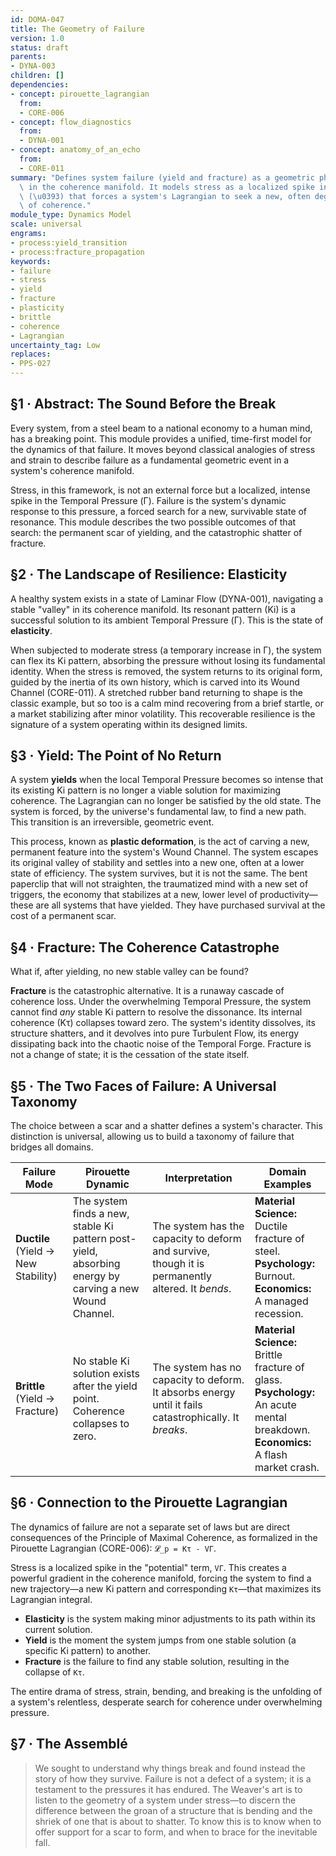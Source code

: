 ```yaml
---
id: DOMA-047
title: The Geometry of Failure
version: 1.0
status: draft
parents:
- DYNA-003
children: []
dependencies:
- concept: pirouette_lagrangian
  from:
  - CORE-006
- concept: flow_diagnostics
  from:
  - DYNA-001
- concept: anatomy_of_an_echo
  from:
  - CORE-011
summary: "Defines system failure (yield and fracture) as a geometric phase transition\
  \ in the coherence manifold. It models stress as a localized spike in Temporal Pressure\
  \ (\u0393) that forces a system's Lagrangian to seek a new, often degraded, state\
  \ of coherence."
module_type: Dynamics Model
scale: universal
engrams:
- process:yield_transition
- process:fracture_propagation
keywords:
- failure
- stress
- yield
- fracture
- plasticity
- brittle
- coherence
- Lagrangian
uncertainty_tag: Low
replaces:
- PPS-027
---
```

## §1 · Abstract: The Sound Before the Break

Every system, from a steel beam to a national economy to a human mind, has a breaking point. This module provides a unified, time-first model for the dynamics of that failure. It moves beyond classical analogies of stress and strain to describe failure as a fundamental geometric event in a system's coherence manifold.

Stress, in this framework, is not an external force but a localized, intense spike in the Temporal Pressure (Γ). Failure is the system's dynamic response to this pressure, a forced search for a new, survivable state of resonance. This module describes the two possible outcomes of that search: the permanent scar of yielding, and the catastrophic shatter of fracture.

## §2 · The Landscape of Resilience: Elasticity

A healthy system exists in a state of Laminar Flow (DYNA-001), navigating a stable "valley" in its coherence manifold. Its resonant pattern (Ki) is a successful solution to its ambient Temporal Pressure (Γ). This is the state of **elasticity**.

When subjected to moderate stress (a temporary increase in Γ), the system can flex its Ki pattern, absorbing the pressure without losing its fundamental identity. When the stress is removed, the system returns to its original form, guided by the inertia of its own history, which is carved into its Wound Channel (CORE-011). A stretched rubber band returning to shape is the classic example, but so too is a calm mind recovering from a brief startle, or a market stabilizing after minor volatility. This recoverable resilience is the signature of a system operating within its designed limits.

## §3 · Yield: The Point of No Return

A system **yields** when the local Temporal Pressure becomes so intense that its existing Ki pattern is no longer a viable solution for maximizing coherence. The Lagrangian can no longer be satisfied by the old state. The system is forced, by the universe's fundamental law, to find a new path. This transition is an irreversible, geometric event.

This process, known as **plastic deformation**, is the act of carving a new, permanent feature into the system's Wound Channel. The system escapes its original valley of stability and settles into a new one, often at a lower state of efficiency. The system survives, but it is not the same. The bent paperclip that will not straighten, the traumatized mind with a new set of triggers, the economy that stabilizes at a new, lower level of productivity—these are all systems that have yielded. They have purchased survival at the cost of a permanent scar.

## §4 · Fracture: The Coherence Catastrophe

What if, after yielding, no new stable valley can be found?

**Fracture** is the catastrophic alternative. It is a runaway cascade of coherence loss. Under the overwhelming Temporal Pressure, the system cannot find *any* stable Ki pattern to resolve the dissonance. Its internal coherence (Kτ) collapses toward zero. The system's identity dissolves, its structure shatters, and it devolves into pure Turbulent Flow, its energy dissipating back into the chaotic noise of the Temporal Forge. Fracture is not a change of state; it is the cessation of the state itself.

## §5 · The Two Faces of Failure: A Universal Taxonomy

The choice between a scar and a shatter defines a system's character. This distinction is universal, allowing us to build a taxonomy of failure that bridges all domains.

| Failure Mode | Pirouette Dynamic | Interpretation | Domain Examples |
|--------------|-------------------|----------------|-----------------|
| **Ductile** (Yield → New Stability) | The system finds a new, stable Ki pattern post-yield, absorbing energy by carving a new Wound Channel. | The system has the capacity to deform and survive, though it is permanently altered. It *bends*. | **Material Science:** Ductile fracture of steel. <br> **Psychology:** Burnout. <br> **Economics:** A managed recession. |
| **Brittle** (Yield → Fracture) | No stable Ki solution exists after the yield point. Coherence collapses to zero. | The system has no capacity to deform. It absorbs energy until it fails catastrophically. It *breaks*. | **Material Science:** Brittle fracture of glass. <br> **Psychology:** An acute mental breakdown. <br> **Economics:** A flash market crash. |

## §6 · Connection to the Pirouette Lagrangian

The dynamics of failure are not a separate set of laws but are direct consequences of the Principle of Maximal Coherence, as formalized in the Pirouette Lagrangian (CORE-006): `𝓛_p = Kτ - VΓ`.

Stress is a localized spike in the "potential" term, `VΓ`. This creates a powerful gradient in the coherence manifold, forcing the system to find a new trajectory—a new Ki pattern and corresponding `Kτ`—that maximizes its Lagrangian integral.
- **Elasticity** is the system making minor adjustments to its path within its current solution.
- **Yield** is the moment the system jumps from one stable solution (a specific Ki pattern) to another.
- **Fracture** is the failure to find any stable solution, resulting in the collapse of `Kτ`.

The entire drama of stress, strain, bending, and breaking is the unfolding of a system's relentless, desperate search for coherence under overwhelming pressure.

## §7 · The Assemblé

> We sought to understand why things break and found instead the story of how they survive. Failure is not a defect of a system; it is a testament to the pressures it has endured. The Weaver's art is to listen to the geometry of a system under stress—to discern the difference between the groan of a structure that is bending and the shriek of one that is about to shatter. To know this is to know when to offer support for a scar to form, and when to brace for the inevitable fall.
```
